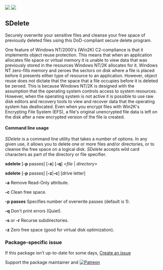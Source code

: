 [![](https://img.shields.io/chocolatey/v/SDelete?color=green&label=SDelete)](https://chocolatey.org/packages/SDelete) [![](https://img.shields.io/chocolatey/dt/SDelete)](https://chocolatey.org/packages/SDelete)

## SDelete
Securely overwrite your sensitive files and cleanse your free space of previously deleted files using this DoD-compliant secure delete program.

One feature of Windows NT/2000's (Win2K) C2-compliance is that it implements object reuse protection. This means that 
when an application allocates file space or virtual memory it is unable to view data that was previously stored in the 
resources Windows NT/2K allocates for it. Windows NT zero-fills memory and zeroes the sectors on disk where a file is 
placed before it presents either type of resource to an application. However, object reuse does not dictate that the space 
that a file occupies before it is deleted be zeroed. This is because Windows NT/2K is designed with the assumption that 
the operating system controls access to system resources. However, when the operating system is not active it is possible to 
use raw disk editors and recovery tools to view and recover data that the operating system has deallocated. Even when you 
encrypt files with Win2K's Encrypting File System (EFS), a file's original unencrypted file data is left on the disk after a 
new encrypted version of the file is created.

#### Command line usage

_SDelete_ is a command line utility that takes a number of options. In any given use, it allows you to delete one or more 
files and/or directories, or to cleanse the free space on a logical disk. _SDelete_ accepts wild card characters as part of 
the directory or file specifier.

__sdelete__ [__-p__ passes] [__-s__] [__-q__] &lt;_file_ | _directory_&gt;

__sdelete__ [__-p__ passes] [__-z__|__-c__] [drive letter]

__-a__  Remove Read-Only attribute.

__-c__  Clean free space.

__-p passes__  Specifies number of overwrite passes (default is 1).

__-q__  Don't print errors (Quiet).

__-s__ or __-r__  Recurse subdirectories.

__-z__  Zero free space (good for virtual disk optimization).

### Package-specific issue
If this package isn't up-to-date for some days, [Create an issue](https://github.com/tunisiano187/Chocolatey-packages/issues/new/choose)

Support the package maintainer and [![Patreon](https://cdn.jsdelivr.net/gh/tunisiano187/Chocolatey-packages@d15c4e19c709e7148588d4523ffc6dd3cd3c7e5e/icons/patreon.png)](https://www.patreon.com/tunisiano)
